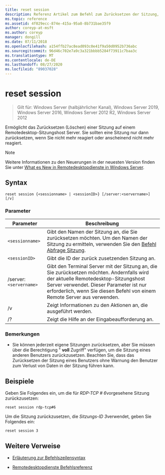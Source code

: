 ```yaml
---
title: reset session
description: Referenz Artikel zum Befehl zum Zurücksetzen der Sitzung, mit dem Sie eine Sitzung auf einem Remotedesktop-Sitzungshost Server zurücksetzen können.
ms.topic: reference
ms.assetid: 4f029ecc-874e-415a-95a8-8b731bae35f9
author: coreyp-at-msft
ms.author: coreyp
manager: dongill
ms.date: 07/11/2018
ms.openlocfilehash: a154ffb27ac8ead093c0e41f9a50d0952b736abc
ms.sourcegitcommit: 96d46c702e7a9c3a321bbbb5284f73911c7baa3c
ms.translationtype: MT
ms.contentlocale: de-DE
ms.lasthandoff: 08/27/2020
ms.locfileid: "89037028"
---
```

# <a name="reset-session"></a>reset session

> Gilt für: Windows Server (halbjährlicher Kanal), Windows Server 2019, Windows Server 2016, Windows Server 2012 R2, Windows Server 2012

Ermöglicht das Zurücksetzen (Löschen) einer Sitzung auf einem Remotedesktop-Sitzungshost Server. Sie sollten eine Sitzung nur dann zurücksetzen, wenn Sie nicht mehr reagiert oder anscheinend nicht mehr reagiert.

> [!NOTE]
> Weitere Informationen zu den Neuerungen in der neuesten Version finden Sie unter [What es New in Remotedesktopdienste in Windows Server](/previous-versions/windows/it-pro/windows-server-2012-r2-and-2012/dn283323(v=ws.11)).

## <a name="syntax"></a>Syntax

```
reset session {<sessionname> | <sessionID>} [/server:<servername>] [/v]
```

### <a name="parameters"></a>Parameter

| Parameter | Beschreibung |
|--|--|
| `<sessionname>` | Gibt den Namen der Sitzung an, die Sie zurücksetzen möchten. Um den Namen der Sitzung zu ermitteln, verwenden Sie den [Befehl Abfrage Sitzung](query-session.md). |
| `<sessionID>` | Gibt die ID der zurück zusetzenden Sitzung an. |
| /server:`<servername>` | Gibt den Terminal Server mit der Sitzung an, die Sie zurücksetzen möchten. Andernfalls wird der aktuelle Remotedesktop-Sitzungshost Server verwendet. Dieser Parameter ist nur erforderlich, wenn Sie diesen Befehl von einem Remote Server aus verwenden. |
| /v | Zeigt Informationen zu den Aktionen an, die ausgeführt werden. |
| /? | Zeigt die Hilfe an der Eingabeaufforderung an. |

### <a name="remarks"></a>Bemerkungen

- Sie können jederzeit eigene Sitzungen zurücksetzen, aber Sie müssen über die Berechtigung " **voll** Zugriff" verfügen, um die Sitzung eines anderen Benutzers zurückzusetzen. Beachten Sie, dass das Zurücksetzen der Sitzung eines Benutzers ohne Warnung den Benutzer zum Verlust von Daten in der Sitzung führen kann.

## <a name="examples"></a>Beispiele

Geben Sie Folgendes ein, um die für *RDP-TCP # 6*vorgesehene Sitzung zurückzusetzen:

```
reset session rdp-tcp#6
```

Um die Sitzung zurückzusetzen, die *Sitzungs-ID 3*verwendet, geben Sie Folgendes ein:

```
reset session 3
```

## <a name="additional-references"></a>Weitere Verweise

- [Erläuterung zur Befehlszeilensyntax](command-line-syntax-key.md)

- [Remotedesktopdienste Befehlsreferenz](remote-desktop-services-terminal-services-command-reference.md)
